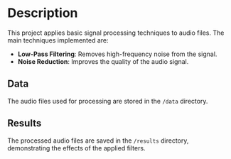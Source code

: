 # Description

This project applies basic signal processing techniques to audio files. The main techniques implemented are:

- **Low-Pass Filtering**: Removes high-frequency noise from the signal.
- **Noise Reduction**: Improves the quality of the audio signal.

## Data
The audio files used for processing are stored in the `/data` directory.

## Results
The processed audio files are saved in the `/results` directory, demonstrating the effects of the applied filters.
